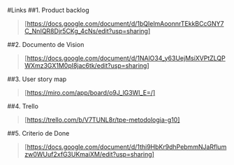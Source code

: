 #Links
##1. Product backlog
>[https://docs.google.com/document/d/1bQIelmAoonnrTEkkBCcGNY7C_NnIQR8Djr5CKg_4cNs/edit?usp=sharing] 

##2. Documento de Vision
>[https://docs.google.com/document/d/1NAlO34_y63UejMsiXVPtZLQPWXmz3GX1M0pI8jac6tk/edit?usp=sharing]

##3. User story map 
>[https://miro.com/app/board/o9J_lG3Wl_E=/]

##4. Trello
>[https://trello.com/b/V7TUNL8r/tpe-metodologia-g10]

##5. Criterio de Done
>[https://docs.google.com/document/d/1thi9HbKr9dhPebmmNJaRflumzw0WUuf2xfG3UKmaiXM/edit?usp=sharing]

